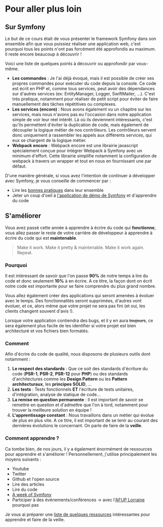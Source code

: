 # Pour aller plus loin

## Sur Symfony
Le but de ce cours était de vous présenter le framework Symfony dans son ensemble afin que vous puissiez réaliser une application web, c'est pourquoi tous les points n'ont pas forcément été approfondis au maximum. Il reste encore beaucoup à découvrir !

Voici une liste de quelques points à découvrir ou approfondir par vous-même.
<!--- **EventDispatcher** : Tout au long du cycle de vie d'une requête, des **Events** sont envoyés par le framework. Il est possible d'écouter ces events pour agir sur la requête ou la réponse grâce à ce qu'on appelle des **EventListener** (et **EventSubscriber**). On peut également créer nos propres events pour exécuter du code lorsqu'ils surviennent.-->
- **Les commandes** : Je l'ai déjà évoqué, mais il est possible de créer ses propres commandes pour exécuter du code depuis la console. Ce code est écrit en PHP et, comme tous services, peut avoir des dépendances sur d'autres services (ex: EntityManager, Logger, SwiftMailer, ...). C'est très pratique, notamment pour réaliser de petit script pour éviter de faire manuellement des tâches répétitives ou complexes.
- **Les services (encore)** : Nous avons également vu un chapitre sur les services, mais nous n'avons pas eu l'occasion dans notre application simple de voir leur réel intérêt. Là où ils deviennent intéressants, c'est qu'ils permettent d'éviter la duplication de code, mais également de découpler la logique métier de nos contrôleurs. Les contrôleurs servent donc uniquement à rassembler les appels aux différents services, qui eux se chargent de la logique métier.
- **Webpack encore** : Webpack encore est une librairie javascript spécialement conçue pour intégrer Webpack à Symfony avec un minimum d'effort. Cette librairie simplifie notamment la configuration de webpack à travers un wrapper et tout en nous en fournissant une par défaut.

D'une manière générale, si vous avez l'intention de continuer à développer avec Symfony, je vous conseille de commencer par :
- Lire les [bonnes pratiques](https://symfony.com/doc/current/best_practices.html) dans leur ensemble
- Jeter un coup d'oeil à [l'application de démo de Symfony](https://github.com/symfony/demo) et d'apprendre du code

## S'améliorer

Vous avez passé cette année à apprendre à écrire du code qui **fonctionne**, vous allez passer le reste de votre carrière de développeur à apprendre à écrire du code qui est **maintenable**.

> Make it work. Make it pretty & maintenable. Make it work again. Repeat.

### Pourquoi

Il est intéressant de savoir que l'on passe **90%** de notre temps à lire du code et donc seulement **10%** à en écrire. A ce titre, la façon dont on écrit notre code est importante pour se faire comprendre du plus grand nombre.

Vous allez également créer des applications qui seront amenées à évoluer avec le temps. Des fonctionnalités seront supprimées, d'autres vont évoluer, et ce, alors même que votre projet ne sera pas fini (et oui, les clients changent souvent d'avis !).

Lorsque votre application contiendra des bugs, et il y en aura ~~toujours~~, ce sera également plus facile de les identifier si votre projet est bien architecturé et vos fichiers bien formatés.

### Comment

Afin d'écrire du code de qualité, nous disposons de plusieurs outils dont notamment :

1. **Le respect des standards** : Que ce soit des standards d'écriture du code (**PSR-1**, **PSR-2**, **PSR-12** pour **PHP**) ou des standards d'architectures comme les **Design Pattern** ou les **Pattern architecturaux**, les **principes SOLID**, ...
2. **Les tests** : Tests fonctionnels **ET** l'écriture de tests unitaires, d'intégration, analyse de statique de code...
3. **La remise en question permanente** : Il est important de savoir se remettre en question et d'admettre que l'on à tord, notamment pour trouver la meilleure solution en équipe !
4. **L'apprentissage constant** : Nous travaillons dans un métier qui évolue de plus en plus vite. A ce titre, il est important de se tenir au courant des dernières évolutions le concernant. On parle de faire de la **veille**.

### Comment apprendre ?

Ca tombe bien, de nos jours, il y a également énormément de ressources pour apprendre et s'améliorer ! Personnellement, j'utilise principalement les moyens suivants :

- Youtube
- Twitter
- Github et l'open source
- Lire des articles
- Lire du code
- [A week of Symfony](https://symfony.com/blog/category/a-week-of-symfony)
- Participer à des événements/conférences -> avec l'[AFUP Lorraine](https://www.meetup.com/fr-FR/afup-lorraine-php/) pourquoi pas

Je vous ai préparer une [liste de quelques ressources](/ressources/apprendre.html) intéressantes pour apprendre et faire de la veille.
